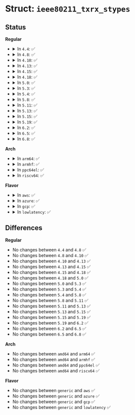 # Struct: <code>ieee80211_txrx_stypes</code>

## Status
<b>Regular</b>
<ul>
<li>
<details>
<summary>In <code>4.4</code>: ✅</summary>

```c
struct ieee80211_txrx_stypes {
    u16 tx;
    u16 rx;
};
```
</details>
</li>
<li>
<details>
<summary>In <code>4.8</code>: ✅</summary>

```c
struct ieee80211_txrx_stypes {
    u16 tx;
    u16 rx;
};
```
</details>
</li>
<li>
<details>
<summary>In <code>4.10</code>: ✅</summary>

```c
struct ieee80211_txrx_stypes {
    u16 tx;
    u16 rx;
};
```
</details>
</li>
<li>
<details>
<summary>In <code>4.13</code>: ✅</summary>

```c
struct ieee80211_txrx_stypes {
    u16 tx;
    u16 rx;
};
```
</details>
</li>
<li>
<details>
<summary>In <code>4.15</code>: ✅</summary>

```c
struct ieee80211_txrx_stypes {
    u16 tx;
    u16 rx;
};
```
</details>
</li>
<li>
<details>
<summary>In <code>4.18</code>: ✅</summary>

```c
struct ieee80211_txrx_stypes {
    u16 tx;
    u16 rx;
};
```
</details>
</li>
<li>
<details>
<summary>In <code>5.0</code>: ✅</summary>

```c
struct ieee80211_txrx_stypes {
    u16 tx;
    u16 rx;
};
```
</details>
</li>
<li>
<details>
<summary>In <code>5.3</code>: ✅</summary>

```c
struct ieee80211_txrx_stypes {
    u16 tx;
    u16 rx;
};
```
</details>
</li>
<li>
<details>
<summary>In <code>5.4</code>: ✅</summary>

```c
struct ieee80211_txrx_stypes {
    u16 tx;
    u16 rx;
};
```
</details>
</li>
<li>
<details>
<summary>In <code>5.8</code>: ✅</summary>

```c
struct ieee80211_txrx_stypes {
    u16 tx;
    u16 rx;
};
```
</details>
</li>
<li>
<details>
<summary>In <code>5.11</code>: ✅</summary>

```c
struct ieee80211_txrx_stypes {
    u16 tx;
    u16 rx;
};
```
</details>
</li>
<li>
<details>
<summary>In <code>5.13</code>: ✅</summary>

```c
struct ieee80211_txrx_stypes {
    u16 tx;
    u16 rx;
};
```
</details>
</li>
<li>
<details>
<summary>In <code>5.15</code>: ✅</summary>

```c
struct ieee80211_txrx_stypes {
    u16 tx;
    u16 rx;
};
```
</details>
</li>
<li>
<details>
<summary>In <code>5.19</code>: ✅</summary>

```c
struct ieee80211_txrx_stypes {
    u16 tx;
    u16 rx;
};
```
</details>
</li>
<li>
<details>
<summary>In <code>6.2</code>: ✅</summary>

```c
struct ieee80211_txrx_stypes {
    u16 tx;
    u16 rx;
};
```
</details>
</li>
<li>
<details>
<summary>In <code>6.5</code>: ✅</summary>

```c
struct ieee80211_txrx_stypes {
    u16 tx;
    u16 rx;
};
```
</details>
</li>
<li>
<details>
<summary>In <code>6.8</code>: ✅</summary>

```c
struct ieee80211_txrx_stypes {
    u16 tx;
    u16 rx;
};
```
</details>
</li>
</ul>
<b>Arch</b>
<ul>
<li>
<details>
<summary>In <code>arm64</code>: ✅</summary>

```c
struct ieee80211_txrx_stypes {
    u16 tx;
    u16 rx;
};
```
</details>
</li>
<li>
<details>
<summary>In <code>armhf</code>: ✅</summary>

```c
struct ieee80211_txrx_stypes {
    u16 tx;
    u16 rx;
};
```
</details>
</li>
<li>
<details>
<summary>In <code>ppc64el</code>: ✅</summary>

```c
struct ieee80211_txrx_stypes {
    u16 tx;
    u16 rx;
};
```
</details>
</li>
<li>
<details>
<summary>In <code>riscv64</code>: ✅</summary>

```c
struct ieee80211_txrx_stypes {
    u16 tx;
    u16 rx;
};
```
</details>
</li>
</ul>
<b>Flavor</b>
<ul>
<li>
<details>
<summary>In <code>aws</code>: ✅</summary>

```c
struct ieee80211_txrx_stypes {
    u16 tx;
    u16 rx;
};
```
</details>
</li>
<li>
<details>
<summary>In <code>azure</code>: ✅</summary>

```c
struct ieee80211_txrx_stypes {
    u16 tx;
    u16 rx;
};
```
</details>
</li>
<li>
<details>
<summary>In <code>gcp</code>: ✅</summary>

```c
struct ieee80211_txrx_stypes {
    u16 tx;
    u16 rx;
};
```
</details>
</li>
<li>
<details>
<summary>In <code>lowlatency</code>: ✅</summary>

```c
struct ieee80211_txrx_stypes {
    u16 tx;
    u16 rx;
};
```
</details>
</li>
</ul>

## Differences
<b>Regular</b>
<ul>
<li>
No changes between <code>4.4</code> and <code>4.8</code> ✅
</li>
<li>
No changes between <code>4.8</code> and <code>4.10</code> ✅
</li>
<li>
No changes between <code>4.10</code> and <code>4.13</code> ✅
</li>
<li>
No changes between <code>4.13</code> and <code>4.15</code> ✅
</li>
<li>
No changes between <code>4.15</code> and <code>4.18</code> ✅
</li>
<li>
No changes between <code>4.18</code> and <code>5.0</code> ✅
</li>
<li>
No changes between <code>5.0</code> and <code>5.3</code> ✅
</li>
<li>
No changes between <code>5.3</code> and <code>5.4</code> ✅
</li>
<li>
No changes between <code>5.4</code> and <code>5.8</code> ✅
</li>
<li>
No changes between <code>5.8</code> and <code>5.11</code> ✅
</li>
<li>
No changes between <code>5.11</code> and <code>5.13</code> ✅
</li>
<li>
No changes between <code>5.13</code> and <code>5.15</code> ✅
</li>
<li>
No changes between <code>5.15</code> and <code>5.19</code> ✅
</li>
<li>
No changes between <code>5.19</code> and <code>6.2</code> ✅
</li>
<li>
No changes between <code>6.2</code> and <code>6.5</code> ✅
</li>
<li>
No changes between <code>6.5</code> and <code>6.8</code> ✅
</li>
</ul>
<b>Arch</b>
<ul>
<li>
No changes between <code>amd64</code> and <code>arm64</code> ✅
</li>
<li>
No changes between <code>amd64</code> and <code>armhf</code> ✅
</li>
<li>
No changes between <code>amd64</code> and <code>ppc64el</code> ✅
</li>
<li>
No changes between <code>amd64</code> and <code>riscv64</code> ✅
</li>
</ul>
<b>Flavor</b>
<ul>
<li>
No changes between <code>generic</code> and <code>aws</code> ✅
</li>
<li>
No changes between <code>generic</code> and <code>azure</code> ✅
</li>
<li>
No changes between <code>generic</code> and <code>gcp</code> ✅
</li>
<li>
No changes between <code>generic</code> and <code>lowlatency</code> ✅
</li>
</ul>
